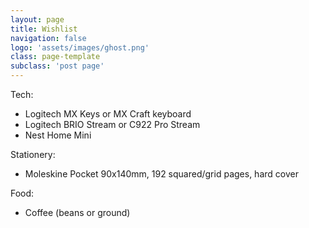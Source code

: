 ```yaml
---
layout: page
title: Wishlist
navigation: false
logo: 'assets/images/ghost.png'
class: page-template
subclass: 'post page'
---
```


<p>
	Tech:
  	<ul>
		<li>Logitech MX Keys or MX Craft keyboard</li>
		<li>Logitech BRIO Stream or C922 Pro Stream</li>
		<li>Nest Home Mini</li>
	</ul>
</p>
<p>
	Stationery:
	<ul>
		<li>Moleskine Pocket 90x140mm, 192 squared/grid pages, hard cover</li>
	</ul>
</p>
<p>
	Food:
	<ul>
		<li>Coffee (beans or ground)</li>
	</ul>
</p>
